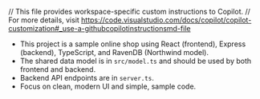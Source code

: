 // This file provides workspace-specific custom instructions to Copilot.
// For more details, visit https://code.visualstudio.com/docs/copilot/copilot-customization#_use-a-githubcopilotinstructionsmd-file

- This project is a sample online shop using React (frontend), Express (backend), TypeScript, and RavenDB (Northwind model).
- The shared data model is in `src/model.ts` and should be used by both frontend and backend.
- Backend API endpoints are in `server.ts`.
- Focus on clean, modern UI and simple, sample code.
